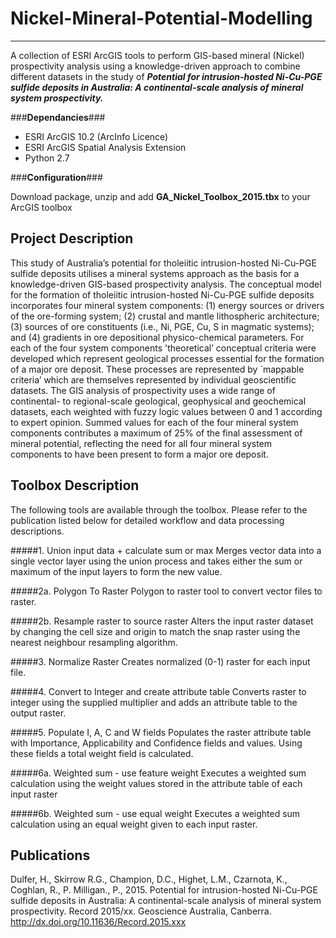 # Nickel-Mineral-Potential-Modelling

----------

A collection of ESRI ArcGIS tools to perform GIS-based mineral (Nickel) prospectivity analysis using a knowledge-driven approach to combine different datasets in the study of ***Potential for intrusion-hosted Ni-Cu-PGE sulfide deposits in Australia: A continental-scale analysis of mineral system prospectivity.***



###**Dependancies**###


- ESRI ArcGIS 10.2 (ArcInfo Licence)
- ESRI ArcGIS Spatial Analysis Extension
- Python 2.7

###**Configuration**###

Download package, unzip and add **GA\_Nickel\_Toolbox\_2015.tbx** to your ArcGIS toolbox


## **Project Description** ##

This study of Australia’s potential for tholeiitic intrusion-hosted Ni-Cu-PGE sulfide deposits utilises a mineral systems approach as the basis for a knowledge-driven GIS-based prospectivity analysis. The conceptual model for the formation of tholeiitic intrusion-hosted Ni-Cu-PGE sulfide deposits incorporates four mineral system components: (1) energy sources or drivers of the ore-forming system; (2) crustal and mantle lithospheric architecture; (3) sources of ore constituents (i.e., Ni, PGE, Cu, S in magmatic systems); and (4) gradients in ore depositional physico-chemical parameters. For each of the four system components 'theoretical’ conceptual criteria were developed which represent geological processes essential for the formation of a major ore deposit. These processes are represented by `mappable criteria’ which are themselves represented by individual geoscientific datasets. The GIS analysis of prospectivity uses a wide range of continental- to regional-scale geological, geophysical and geochemical datasets, each weighted with fuzzy logic values between 0 and 1 according to expert opinion. Summed values for each of the four mineral system components contributes a maximum of 25% of the final assessment of mineral potential, reflecting the need for all four mineral system components to have been present to form a major ore deposit.


## **Toolbox Description** ##

The following tools are available through the toolbox.  Please refer to the publication listed below for detailed workflow and data processing descriptions.


#####1. Union input data + calculate sum or max
Merges vector data into a single vector layer using the union process and takes either the sum or maximum of the input layers to form the new value.

#####2a. Polygon To Raster
Polygon to raster tool to convert vector files to raster.

#####2b. Resample raster to source raster
Alters the input raster dataset by changing the cell size and origin to match the snap raster using the nearest neighbour resampling algorithm.

#####3. Normalize Raster
Creates normalized (0-1) raster for each input file.

#####4. Convert to Integer and create attribute table
Converts raster to integer using the supplied multiplier and adds an attribute table to the output raster.

#####5. Populate I, A, C and W fields
Populates the raster attribute table with Importance, Applicability and Confidence fields and values. Using these fields a total weight field is calculated.

#####6a. Weighted sum - use feature weight
Executes a weighted sum calculation using the weight values stored in the attribute table of each input raster

#####6b. Weighted sum - use equal weight
Executes a weighted sum calculation using an equal weight given to each input raster. 





## Publications ##

Dulfer, H., Skirrow R.G., Champion, D.C., Highet, L.M., Czarnota, K., Coghlan, R., P. Milligan., P., 2015. Potential for intrusion-hosted Ni-Cu-PGE sulfide deposits in Australia: A continental-scale analysis of mineral system prospectivity. Record 2015/xx. Geoscience Australia, Canberra. http://dx.doi.org/10.11636/Record.2015.xxx

